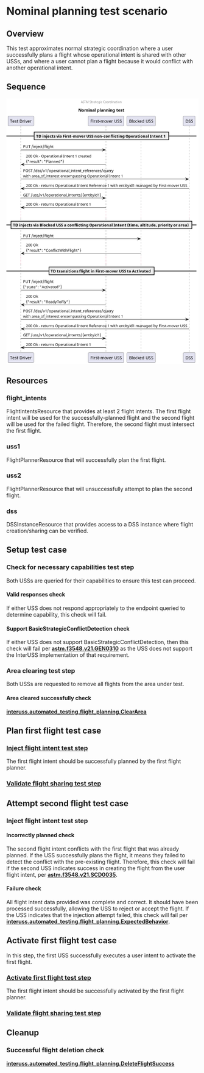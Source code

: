 # Nominal planning test scenario

## Overview

This test approximates normal strategic coordination where a user successfully
plans a flight whose operational intent is shared with other USSs, and where a
user cannot plan a flight because it would conflict with another operational
intent.

## Sequence

![Sequence diagram](sequence.png)

## Resources

### flight_intents

FlightIntentsResource that provides at least 2 flight intents.  The first flight intent will be used for the successfully-planned flight and the second flight will be used for the failed flight.  Therefore, the second flight must intersect the first flight.

### uss1

FlightPlannerResource that will successfully plan the first flight.

### uss2

FlightPlannerResource that will unsuccessfully attempt to plan the second flight.

### dss

DSSInstanceResource that provides access to a DSS instance where flight creation/sharing can be verified.

## Setup test case

### Check for necessary capabilities test step

Both USSs are queried for their capabilities to ensure this test can proceed.

#### Valid responses check

If either USS does not respond appropriately to the endpoint queried to determine capability, this check will fail.

#### Support BasicStrategicConflictDetection check

If either USS does not support BasicStrategicConflictDetection, then this check will fail per **[astm.f3548.v21.GEN0310](../../../../requirements/astm/f3548/v21.md)** as the USS does not support the InterUSS implementation of that requirement.

### Area clearing test step

Both USSs are requested to remove all flights from the area under test.

#### Area cleared successfully check

**[interuss.automated_testing.flight_planning.ClearArea](../../../../requirements/interuss/automated_testing/flight_planning.md)**

## Plan first flight test case

### [Inject flight intent test step](../../../flight_planning/inject_successful_flight_intent.md)

The first flight intent should be successfully planned by the first flight planner.

### [Validate flight sharing test step](../validate_shared_operational_intent.md)

## Attempt second flight test case

### Inject flight intent test step

#### Incorrectly planned check

The second flight intent conflicts with the first flight that was already planned.  If the USS successfully plans the flight, it means they failed to detect the conflict with the pre-existing flight.  Therefore, this check will fail if the second USS indicates success in creating the flight from the user flight intent, per **[astm.f3548.v21.SCD0035](../../../../requirements/astm/f3548/v21.md)**.

#### Failure check

All flight intent data provided was complete and correct. It should have been processed successfully, allowing the USS to reject or accept the flight.  If the USS indicates that the injection attempt failed, this check will fail per **[interuss.automated_testing.flight_planning.ExpectedBehavior](../../../../requirements/interuss/automated_testing/flight_planning.md)**.

## Activate first flight test case

In this step, the first USS successfully executes a user intent to activate the first flight.

### [Activate first flight test step](../../../flight_planning/successfully_activate_flight.md)

The first flight intent should be successfully activated by the first flight planner.

### [Validate flight sharing test step](../validate_shared_operational_intent.md)

## Cleanup

### Successful flight deletion check

**[interuss.automated_testing.flight_planning.DeleteFlightSuccess](../../../../requirements/interuss/automated_testing/flight_planning.md)**
